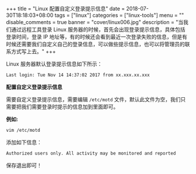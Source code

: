 +++
title = "Linux 配置自定义登录提示信息"
date = 2018-07-30T18:18:03+08:00
tags = ["linux"]
categories = ["linux-tools"]
menu = ""
disable_comments = true
banner = "cover/linux006.jpg"
description = "当我们通过远程工具登录 Linux 服务器的时候，首先会出现登录提示信息，具体包括登录时间，登录 IP 地址等，有的时候还会看到最近一次登录失败的信息，但是有时候还需要我们自定义自己的登录信息，可以做些提示信息，也可以将管理员的联系方式写上去。"
+++

Linux 服务器默认登录提示信息如下所示：

```bash
Last login: Tue Nov 14 14:37:02 2017 from xx.xxx.xx.xxx
```
**配置自定义登录提示信息**

需要自定义登录提示信息，需要编辑 `/etc/motd` 文件，默认此文件为空，我们只需要把我们需要登录时提示的信息加到里面即可。

**例如:** 

```bash
vim /etc/motd
```
添加如下信息：

```bash
Authorized users only. All activity may be monitored and reported
```
保存退出即可！